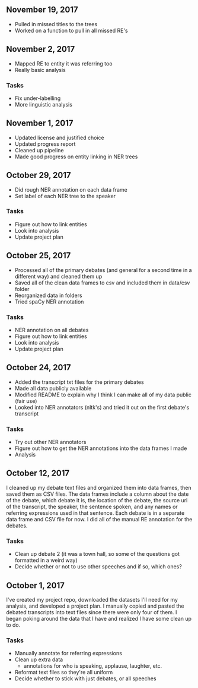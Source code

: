 ## November 19, 2017
- Pulled in missed titles to the trees
- Worked on a function to pull in all missed RE's

## November 2, 2017
- Mapped RE to entity it was referring too
- Really basic analysis

### Tasks
- Fix under-labelling
- More linguistic analysis

## November 1, 2017
- Updated license and justified choice
- Updated progress report
- Cleaned up pipeline
- Made good progress on entity linking in NER trees

## October 29, 2017
- Did rough NER annotation on each data frame
- Set label of each NER tree to the speaker

### Tasks
- Figure out how to link entities
- Look into analysis
- Update project plan

## October 25, 2017
- Processed all of the primary debates (and general for a second time in a different way) and cleaned them up
- Saved all of the clean data frames to csv and included them in data/csv folder
- Reorganized data in folders
- Tried spaCy NER annotation

### Tasks
- NER annotation on all debates
- Figure out how to link entities
- Look into analysis
- Update project plan

## October 24, 2017
- Added the transcript txt files for the primary debates
- Made all data publicly available
- Modified README to explain why I think I can make all of my data public (fair use)
- Looked into NER annotators (nltk's) and tried it out on the first debate's transcript

### Tasks
- Try out other NER annotators
- Figure out how to get the NER annotations into the data frames I made
- Analysis

## October 12, 2017
I cleaned up my debate text files and organized them into data frames, then saved them as CSV files.
The data frames include a column about the date of the debate, which debate it is, the location of the debate, the source url of the transcript, the speaker, the sentence spoken, and any names or referring expressions used in that sentence. Each debate is in a separate data frame and CSV file for now. I did all of the manual RE annotation for the debates.

### Tasks
- Clean up debate 2 (it was a town hall, so some of the questions got formatted in a weird way)
- Decide whether or not to use other speeches and if so, which ones?

## October 1, 2017

I've created my project repo, downloaded the datasets I'll need for my analysis, and developed a project plan. I manually copied and pasted the debated transcripts into text files since there were only four of them. I began poking around the data that I have and realized I have some clean up to do.

### Tasks
- Manually annotate for referring expressions
- Clean up extra data
  - annotations for who is speaking, applause, laughter, etc.
- Reformat text files so they're all uniform
- Decide whether to stick with just debates, or all speeches
